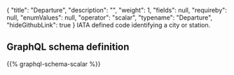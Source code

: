 {
  "title": "Departure",
  "description": "",
  "weight": 1,
  "fields": null,
  "requireby": null,
  "enumValues": null,
  "operator": "scalar",
  "typename": "Departure",
  "hideGithubLink": true
}
IATA defined code identifying a city or station.
## GraphQL schema definition

{{% graphql-schema-scalar %}}
